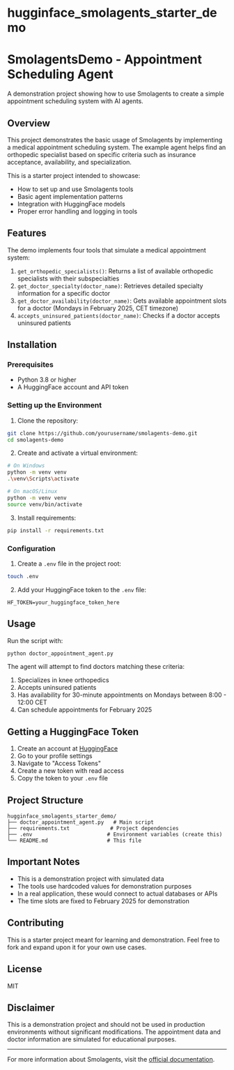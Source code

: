 # hugginface_smolagents_starter_demo
# SmolagentsDemo - Appointment Scheduling Agent
A demonstration project showing how to use Smolagents to create a simple appointment scheduling system with AI agents.

## Overview
This project demonstrates the basic usage of Smolagents by implementing a medical appointment scheduling system. The example agent helps find an orthopedic specialist based on specific criteria such as insurance acceptance, availability, and specialization.

This is a starter project intended to showcase:
- How to set up and use Smolagents tools
- Basic agent implementation patterns
- Integration with HuggingFace models
- Proper error handling and logging in tools

## Features
The demo implements four tools that simulate a medical appointment system:

1. `get_orthopedic_specialists()`: Returns a list of available orthopedic specialists with their subspecialties
2. `get_doctor_specialty(doctor_name)`: Retrieves detailed specialty information for a specific doctor
3. `get_doctor_availability(doctor_name)`: Gets available appointment slots for a doctor (Mondays in February 2025, CET timezone)
4. `accepts_uninsured_patients(doctor_name)`: Checks if a doctor accepts uninsured patients

## Installation

### Prerequisites
- Python 3.8 or higher
- A HuggingFace account and API token

### Setting up the Environment

1. Clone the repository:
```bash
git clone https://github.com/yourusername/smolagents-demo.git
cd smolagents-demo
```

2. Create and activate a virtual environment:
```bash
# On Windows
python -m venv venv
.\venv\Scripts\activate

# On macOS/Linux
python -m venv venv
source venv/bin/activate
```

3. Install requirements:
```bash
pip install -r requirements.txt
```

### Configuration
1. Create a `.env` file in the project root:
```bash
touch .env
```

2. Add your HuggingFace token to the `.env` file:
```
HF_TOKEN=your_huggingface_token_here
```

## Usage
Run the script with:
```bash
python doctor_appointment_agent.py
```

The agent will attempt to find doctors matching these criteria:
1. Specializes in knee orthopedics
2. Accepts uninsured patients
3. Has availability for 30-minute appointments on Mondays between 8:00 - 12:00 CET
4. Can schedule appointments for February 2025

## Getting a HuggingFace Token
1. Create an account at [HuggingFace](https://huggingface.co/)
2. Go to your profile settings
3. Navigate to "Access Tokens"
4. Create a new token with read access
5. Copy the token to your `.env` file

## Project Structure
```
hugginface_smolagents_starter_demo/
├── doctor_appointment_agent.py   # Main script
├── requirements.txt             # Project dependencies
├── .env                        # Environment variables (create this)
└── README.md                   # This file
```

## Important Notes
- This is a demonstration project with simulated data
- The tools use hardcoded values for demonstration purposes
- In a real application, these would connect to actual databases or APIs
- The time slots are fixed to February 2025 for demonstration

## Contributing
This is a starter project meant for learning and demonstration. Feel free to fork and expand upon it for your own use cases.

## License
MIT

## Disclaimer
This is a demonstration project and should not be used in production environments without significant modifications. The appointment data and doctor information are simulated for educational purposes.

---

For more information about Smolagents, visit the [official documentation](https://github.com/huggingface/smolagents).
